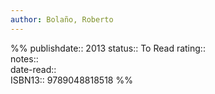 ```yaml
---
author: Bolaño, Roberto
---
```

%%
publishdate:: 2013
status:: To Read
rating::  
notes::  
date-read::  
ISBN13:: 9789048818518
%%